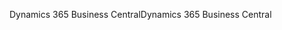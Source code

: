 <span data-ttu-id="6c75c-101">Dynamics 365 Business Central</span><span class="sxs-lookup"><span data-stu-id="6c75c-101">Dynamics 365 Business Central</span></span>
